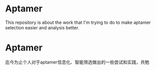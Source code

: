# Aptamer
This repository is about the work that I'm trying to do to make aptamer selection easier and analysis better.

# Aptamer
迄今为止个人对于aptamer信息化、智能筛选做出的一些尝试和实践，共勉
